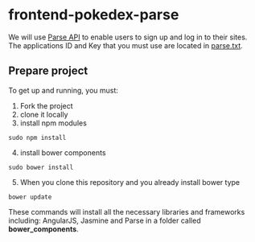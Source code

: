 # frontend-pokedex-parse

We will use [Parse API](https://parse.com/docs/js_guide) to enable users to sign up and log in to their sites.
The applications ID and Key that you must use are located in [parse.txt](parse.txt).


## Prepare project
To get up and running, you must:
1. Fork the project
2. clone it locally
3. install npm modules
```{shell}
sudo npm install
```
4. install bower components
```{shell}
sudo bower install
```
5. When you clone this repository and you already install bower type
```{shell}
bower update
```

These commands will install all the necessary libraries and frameworks including: AngularJS, Jasmine and
Parse in a folder called **bower_components**.
